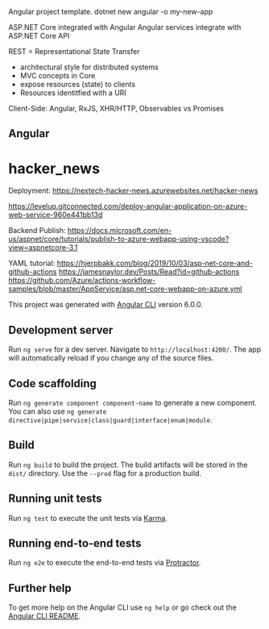 
Angular project template. dotnet new angular -o my-new-app

ASP.NET Core integrated with Angular
Angular services integrate with ASP.NET Core API

REST = Representational State Transfer
- architectural style for distributed systems
- MVC concepts in Core
- expose resources (state) to clients
- Resources identitfied with a URI

Client-Side: Angular, RxJS, XHR/HTTP, Observables vs Promises

Angular
- 
# hacker_news

Deployment: https://nextech-hacker-news.azurewebsites.net/hacker-news

https://levelup.gitconnected.com/deploy-angular-application-on-azure-web-service-960e441bb13d

Backend Publish:
https://docs.microsoft.com/en-us/aspnet/core/tutorials/publish-to-azure-webapp-using-vscode?view=aspnetcore-3.1


YAML tutorial: https://hjerpbakk.com/blog/2019/10/03/asp-net-core-and-github-actions
https://jamesnaylor.dev/Posts/Read?id=github-actions
https://github.com/Azure/actions-workflow-samples/blob/master/AppService/asp.net-core-webapp-on-azure.yml


This project was generated with [Angular CLI](https://github.com/angular/angular-cli) version 6.0.0.

## Development server

Run `ng serve` for a dev server. Navigate to `http://localhost:4200/`. The app will automatically reload if you change any of the source files.

## Code scaffolding

Run `ng generate component component-name` to generate a new component. You can also use `ng generate directive|pipe|service|class|guard|interface|enum|module`.

## Build

Run `ng build` to build the project. The build artifacts will be stored in the `dist/` directory. Use the `--prod` flag for a production build.

## Running unit tests

Run `ng test` to execute the unit tests via [Karma](https://karma-runner.github.io).

## Running end-to-end tests

Run `ng e2e` to execute the end-to-end tests via [Protractor](http://www.protractortest.org/).

## Further help

To get more help on the Angular CLI use `ng help` or go check out the [Angular CLI README](https://github.com/angular/angular-cli/blob/master/README.md).
